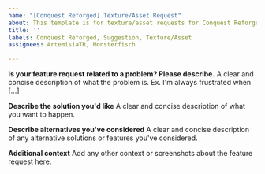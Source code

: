 ```yaml
---
name: "[Conquest Reforged] Texture/Asset Request"
about: This template is for texture/asset requests for Conquest Reforged.
title: ''
labels: Conquest Reforged, Suggestion, Texture/Asset
assignees: ArtemisiaTR, Monsterfisch

---
```


**Is your feature request related to a problem? Please describe.**
A clear and concise description of what the problem is. Ex. I'm always frustrated when [...]

**Describe the solution you'd like**
A clear and concise description of what you want to happen.

**Describe alternatives you've considered**
A clear and concise description of any alternative solutions or features you've considered.

**Additional context**
Add any other context or screenshots about the feature request here.
